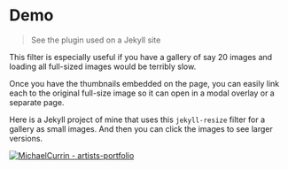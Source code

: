 # Demo
> See the plugin used on a Jekyll site

This filter is especially useful if you have a gallery of say 20 images and loading all full-sized images would be terribly slow. 

Once you have the thumbnails embedded on the page, you can easily link each to the original full-size image so it can open in a modal overlay or a separate page. 

Here is a Jekyll project of mine that uses this `jekyll-resize` filter for a gallery as small images. And then you can click the images to see larger versions.

[![MichaelCurrin - artists-portfolio](https://img.shields.io/static/v1?label=MichaelCurrin&message=artists-portfolio&color=blue&logo=github)](https://github.com/MichaelCurrin/artists-portfolio)
